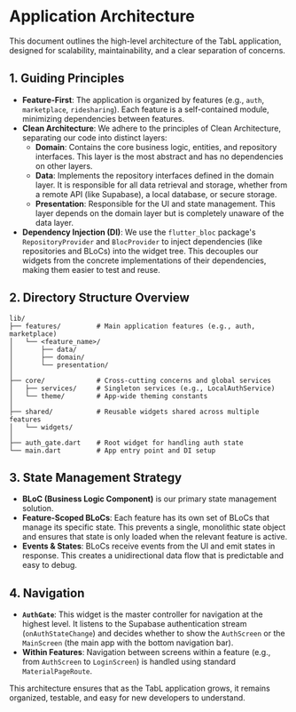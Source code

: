 # Application Architecture

This document outlines the high-level architecture of the TabL application, designed for scalability, maintainability, and a clear separation of concerns.

## 1. Guiding Principles

-   **Feature-First**: The application is organized by features (e.g., `auth`, `marketplace`, `ridesharing`). Each feature is a self-contained module, minimizing dependencies between features.
-   **Clean Architecture**: We adhere to the principles of Clean Architecture, separating our code into distinct layers:
    -   **Domain**: Contains the core business logic, entities, and repository interfaces. This layer is the most abstract and has no dependencies on other layers.
    -   **Data**: Implements the repository interfaces defined in the domain layer. It is responsible for all data retrieval and storage, whether from a remote API (like Supabase), a local database, or secure storage.
    -   **Presentation**: Responsible for the UI and state management. This layer depends on the domain layer but is completely unaware of the data layer.
-   **Dependency Injection (DI)**: We use the `flutter_bloc` package's `RepositoryProvider` and `BlocProvider` to inject dependencies (like repositories and BLoCs) into the widget tree. This decouples our widgets from the concrete implementations of their dependencies, making them easier to test and reuse.

## 2. Directory Structure Overview

```plaintext
lib/
├── features/         # Main application features (e.g., auth, marketplace)
│   └── <feature_name>/
│       ├── data/
│       ├── domain/
│       └── presentation/
│
├── core/             # Cross-cutting concerns and global services
│   ├── services/     # Singleton services (e.g., LocalAuthService)
│   └── theme/        # App-wide theming constants
│
├── shared/           # Reusable widgets shared across multiple features
│   └── widgets/
│
├── auth_gate.dart    # Root widget for handling auth state
└── main.dart         # App entry point and DI setup
```

## 3. State Management Strategy

-   **BLoC (Business Logic Component)** is our primary state management solution.
-   **Feature-Scoped BLoCs**: Each feature has its own set of BLoCs that manage its specific state. This prevents a single, monolithic state object and ensures that state is only loaded when the relevant feature is active.
-   **Events & States**: BLoCs receive events from the UI and emit states in response. This creates a unidirectional data flow that is predictable and easy to debug.

## 4. Navigation

-   **`AuthGate`**: This widget is the master controller for navigation at the highest level. It listens to the Supabase authentication stream (`onAuthStateChange`) and decides whether to show the `AuthScreen` or the `MainScreen` (the main app with the bottom navigation bar).
-   **Within Features**: Navigation between screens within a feature (e.g., from `AuthScreen` to `LoginScreen`) is handled using standard `MaterialPageRoute`.

This architecture ensures that as the TabL application grows, it remains organized, testable, and easy for new developers to understand.
